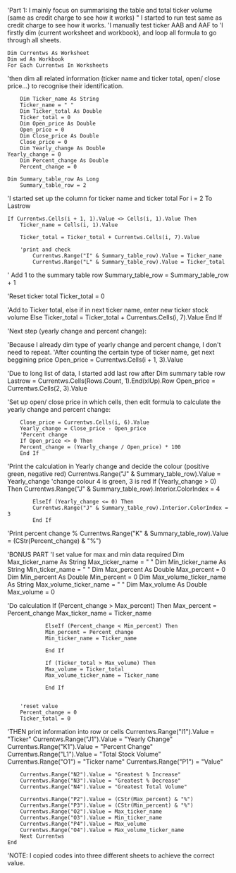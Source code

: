 'Part 1: I mainly focus on summarising the table and total ticker volume (same as credit charge to see how it works)
" I started to run test same as credit charge to see how it works.
'I manually test ticker AAB and AAF to
'I firstly dim (current worksheet and workbook), and loop all formula to go through all sheets.

	Dim Currentws As Worksheet
   	Dim wd As Workbook 
	For Each Currentws In Worksheets

'then dim all related information (ticker name and ticker total, open/ close price...) to recognise their identification.
	        
    	Dim Ticker_name As String
    	Ticker_name = " "
    	Dim Ticker_total As Double
    	Ticker_total = 0
    	Dim Open_price As Double
    	Open_price = 0
    	Dim Close_price As Double
    	Close_price = 0
    	Dim Yearly_change As Double
   	Yearly_change = 0
    	Dim Percent_change As Double
    	Percent_change = 0

	Dim Summary_table_row As Long
    	Summary_table_row = 2

'I started set up the column for ticker name and ticker total 
	For i = 2 To Lastrow

    If Currentws.Cells(i + 1, 1).Value <> Cells(i, 1).Value Then
        Ticker_name = Cells(i, 1).Value

		Ticker_total = Ticker_total + Currentws.Cells(i, 7).Value
        
        'print and check
        	Currentws.Range("I" & Summary_table_row).Value = Ticker_name
        	Currentws.Range("L" & Summary_table_row).Value = Ticker_total

' Add 1 to the summary table row
		Summary_table_row = Summary_table_row + 1

'Reset ticker total
		Ticker_total = 0

'Add to Ticker total, else if in next ticker name, enter new ticker stock volume
	Else
    	Ticker_total = Ticker_total + Currentws.Cells(i, 7).Value
   End If

'Next step (yearly change and percent change):

'Because I already dim type of yearly change and percent change, I don't need to repeat.
'After counting the certain type of ticker name, get next beggining price
Open_price = Currentws.Cells(i + 1, 3).Value

'Due to long list of data, I started add last row after Dim summary table row 
	Lastrow = Currentws.Cells(Rows.Count, 1).End(xlUp).Row
    	Open_price = Currentws.Cells(2, 3).Value

'Set up open/ close price in which cells, then edit formula to calculate the yearly change and percent change:

        Close_price = Currentws.Cells(i, 6).Value
        Yearly_change = Close_price - Open_price
        'Percent change
        If Open_price <> 0 Then
        Percent_change = (Yearly_change / Open_price) * 100
        End If

'Print the calculation in Yearly change and decide the colour (positive green, negative red)
Currentws.Range("J" & Summary_table_row).Value = Yearly_change
            'change colour 4 is green, 3 is red
            If (Yearly_change > 0) Then
            Currentws.Range("J" & Summary_table_row).Interior.ColorIndex = 4
            
            ElseIf (Yearly_change <= 0) Then
            Currentws.Range("J" & Summary_table_row).Interior.ColorIndex = 3
            End If

'Print percent change %
        Currentws.Range("K" & Summary_table_row).Value = (CStr(Percent_change) & "%")
        
'BONUS PART
'I set value for max and min data required
    Dim Max_ticker_name As String
    Max_ticker_name = " "
    Dim Min_ticker_name As String
    Min_ticker_name = " "
    Dim Max_percent As Double
    Max_percent = 0
    Dim Min_percent As Double
    Min_percent = 0
    Dim Max_volume_ticker_name As String
    Max_volume_ticker_name = " "
    Dim Max_volume As Double
    Max_volume = 0

'Do calculation 
If (Percent_change > Max_percent) Then
                Max_percent = Percent_change
                Max_ticker_name = Ticker_name
                
                ElseIf (Percent_change < Min_percent) Then
                Min_percent = Percent_change
                Min_ticker_name = Ticker_name
                
                End If
                
                If (Ticker_total > Max_volume) Then
                Max_volume = Ticker_total
                Max_volume_ticker_name = Ticker_name
                
                End If
       
        
        'reset value 
        Percent_change = 0
        Ticker_total = 0

'THEN print information into row or cells
Currentws.Range("I1").Value = "Ticker"
		Currentws.Range("J1").Value = "Yearly Change"
		Currentws.Range("K1").Value = "Percent Change"
		Currentws.Range("L1").Value = "Total Stock Volume"
		Currentws.Range("O1") = "Ticker name"
		Currentws.Range("P1") = "Value"

		Currentws.Range("N2").Value = "Greatest % Increase"
		Currentws.Range("N3").Value = "Greatest % Decrease"
		Currentws.Range("N4").Value = "Greatest Total Volume"
	
		Currentws.Range("P2").Value = (CStr(Max_percent) & "%")
		Currentws.Range("P3").Value = (CStr(Min_percent) & "%")
		Currentws.Range("O2").Value = Max_ticker_name
		Currentws.Range("O3").Value = Min_ticker_name
		Currentws.Range("P4").Value = Max_volume
		Currentws.Range("O4").Value = Max_volume_ticker_name
    	Next Currentws
	End 

'NOTE: I copied codes into three different sheets to achieve the correct value.
	
